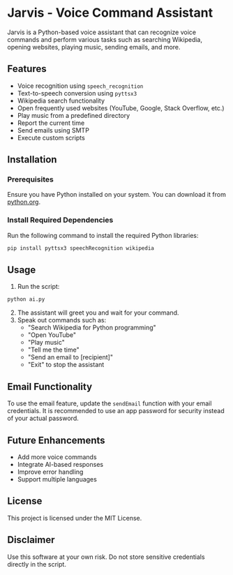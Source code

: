 # Jarvis - Voice Command Assistant

Jarvis is a Python-based voice assistant that can recognize voice commands and perform various tasks such as searching Wikipedia, opening websites, playing music, sending emails, and more.

## Features
- Voice recognition using `speech_recognition`
- Text-to-speech conversion using `pyttsx3`
- Wikipedia search functionality
- Open frequently used websites (YouTube, Google, Stack Overflow, etc.)
- Play music from a predefined directory
- Report the current time
- Send emails using SMTP
- Execute custom scripts

## Installation

### Prerequisites
Ensure you have Python installed on your system. You can download it from [python.org](https://www.python.org/).

### Install Required Dependencies
Run the following command to install the required Python libraries:
```bash
pip install pyttsx3 speechRecognition wikipedia
```

## Usage
1. Run the script:
```bash
python ai.py
```
2. The assistant will greet you and wait for your command.
3. Speak out commands such as:
   - "Search Wikipedia for Python programming"
   - "Open YouTube"
   - "Play music"
   - "Tell me the time"
   - "Send an email to [recipient]"
   - "Exit" to stop the assistant

## Email Functionality
To use the email feature, update the `sendEmail` function with your email credentials. It is recommended to use an app password for security instead of your actual password.

## Future Enhancements
- Add more voice commands
- Integrate AI-based responses
- Improve error handling
- Support multiple languages

## License
This project is licensed under the MIT License.

## Disclaimer
Use this software at your own risk. Do not store sensitive credentials directly in the script.

